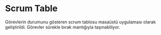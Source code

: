 # Scrum Table
Görevlerin durumunu gösteren scrum tablosu masaüstü uygulaması olarak geliştirildi. Görevler sürekle bırak mantığıyla taşınabiliyor.
